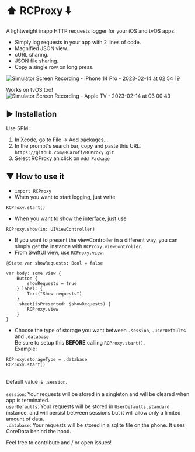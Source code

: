 # ⬆️ RCProxy ⬇️
A lightweight inapp HTTP requests logger for your iOS and tvOS apps.

+ Simply log requests in your app with 2 lines of code.
+ Magnified JSON view.
+ cURL sharing.
+ JSON file sharing.
+ Copy a single row on long press.

![Simulator Screen Recording - iPhone 14 Pro - 2023-02-14 at 02 54 19](https://user-images.githubusercontent.com/6641303/218618660-74f58036-d0f5-4000-b630-2e08e7a131bd.gif)

Works on tvOS too!<br>
![Simulator Screen Recording - Apple TV - 2023-02-14 at 03 00 43](https://user-images.githubusercontent.com/6641303/218619269-8f2c4c67-6de8-45f2-a225-7ea708f8116c.gif)



## ▶︎ Installation
Use SPM:

1. In Xcode, go to File -> Add packages...
2. In the prompt's search bar, copy and paste this URL: `https://github.com/RCaroff/RCProxy.git`
3. Select RCProxy an click on `Add Package`

## ▼ How to use it
+ `import RCProxy`
+ When you want to start logging, just write 
```
RCProxy.start()
```
+ When you want to show the interface, just use 
```
RCProxy.show(in: UIViewController)
```
+ If you want to present the viewController in a different way, you can simply get the instance with `RCProxy.viewController`.
+ From SwiftUI view, use `RCProxy.view`:
```
@State var showRequests: Bool = false

var body: some View {
    Button {
        showRequests = true
    } label: {
        Text("Show requests")
    }
    .sheet(isPresented: $showRequests) {
        RCProxy.view
    }
}
```
+ Choose the type of storage you want between `.session`, `.userDefaults` and `.database`<br>Be sure to setup this **BEFORE** calling `RCProxy.start()`.<br>Example: 
```
RCProxy.storageType = .database
RCProxy.start()
```
<br>Default value is `.session`.<br><br>`session`: Your requests will be stored in a singleton and will be cleared when app is terminated.<br>`userDefaults`: Your requests will be stored in `UserDefaults.standard` instance, and will persist between sessions but it will allow only a limited amount of data.<br>`.database`: Your requests will be stored in a sqlite file on the phone. It uses CoreData behind the hood.

Feel free to contribute and / or open issues!
